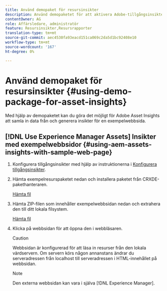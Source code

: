 ```yaml
---
title: Använd demopaket för resursinsikter
description: Använd demopaketet för att aktivera Adobe-tillgångsinsikter för att hämta data från och generera insikter för en webbsida.
contentOwner: AG
role: Affärsledare, administratör
feature: Resursinsikter,Resursrapporter
translation-type: tm+mt
source-git-commit: aec4530fa93eacd151ca069c2da5d1bc92408e10
workflow-type: tm+mt
source-wordcount: '167'
ht-degree: 0%

---
```



# Använd demopaket för resursinsikter {#using-demo-package-for-asset-insights}

Med hjälp av demopaketet kan du göra det möjligt för Adobe Asset Insights att samla in data från och generera insikter för en exempelwebbsida.

## [!DNL Use Experience Manager Assets] Insikter med exempelwebbsidor   {#using-aem-assets-insights-with-sample-web-page}

1. Konfigurera tillgångsinsikter med hjälp av instruktionerna i [Konfigurera tillgångsinsikter](configure-asset-insights.md).
1. Hämta exempelresurspaketet nedan och installera paketet från CRXDE-pakethanteraren.

   [Hämta fil](assets/insightsdemo.zip)

1. Hämta ZIP-filen som innehåller exempelwebbsidan nedan och extrahera den till ditt lokala filsystem.

   [Hämta fil](assets/demosite.zip)

1. Klicka på webbsidan för att öppna den i webbläsaren.

   >[!CAUTION]
   >
   >Webbsidan är konfigurerad för att läsa in resurser från den lokala värdservern. Om servern körs någon annanstans ändrar du serveradressen från localhost till serveradressen i HTML-innehållet på webbsidan.

   >[!NOTE]
   >
   >Den externa webbsidan kan vara i själva [!DNL Experience Manager].
